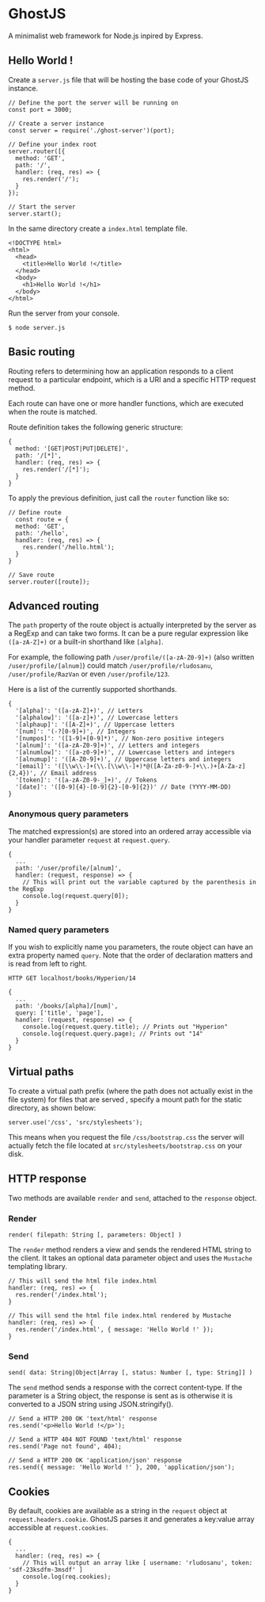 # GhostJS

A minimalist web framework for Node.js inpired by Express.

## Hello World !

Create a `server.js` file that will be hosting the base code of your GhostJS instance.

```
// Define the port the server will be running on
const port = 3000;

// Create a server instance
const server = require('./ghost-server')(port);

// Define your index root
server.router([{
  method: 'GET',
  path: '/',
  handler: (req, res) => {
    res.render('/');
  }
});

// Start the server
server.start();
```

In the same directory create a `index.html` template file.

```
<!DOCTYPE html>
<html>
  <head>
    <title>Hello World !</title>
  </head>
  <body>
    <h1>Hello World !</h1>
  </body>
</html>
```

Run the server from your console.

```
$ node server.js
```

## Basic routing

Routing refers to determining how an application responds to a client request to a particular endpoint, which is a URI and a specific HTTP request method.

Each route can have one or more handler functions, which are executed when the route is matched.

Route definition takes the following generic structure:

```
{
  method: '[GET|POST|PUT|DELETE]',
  path: '/[*]',
  handler: (req, res) => {
    res.render('/[*]');
  }
}
```

To apply the previous definition, just call the `router` function like so:

```
// Define route
  const route = {
  method: 'GET',
  path: '/hello',
  handler: (req, res) => {
    res.render('/hello.html');
  }
}

// Save route
server.router([route]);
```

## Advanced routing

The `path` property of the route object is actually interpreted by the server as a RegExp and can take two forms. It can be a pure regular expression like `([a-zA-Z]+)` or a built-in shorthand like `[alpha]`.

For example, the following path `/user/profile/([a-zA-Z0-9]+)` (also written `/user/profile/[alnum]`) could match `/user/profile/rludosanu`,  `/user/profile/RazVan` or even `/user/profile/123`.

Here is a list of the currently supported shorthands.

```
{
  '[alpha]': '([a-zA-Z]+)', // Letters
  '[alphalow]': '([a-z]+)', // Lowercase letters
  '[alphaup]': '([A-Z]+)', // Uppercase letters
  '[num]': '(-?[0-9]+)', // Integers
  '[numpos]': '([1-9]+[0-9]*)', // Non-zero positive integers
  '[alnum]': '([a-zA-Z0-9]+)', // Letters and integers
  '[alnumlow]': '([a-z0-9]+)', // Lowercase letters and integers
  '[alnumup]': '([A-Z0-9]+)', // Uppercase letters and integers
  '[email]': '([\\w\\-]+(\\.[\\w\\-]+)*@([A-Za-z0-9-]+\\.)+[A-Za-z]{2,4})', // Email address
  '[token]': '([a-zA-Z0-9-_]+)', // Tokens
  '[date]': '([0-9]{4}-[0-9]{2}-[0-9]{2})' // Date (YYYY-MM-DD)
}
```
### Anonymous query parameters

The matched expression(s) are stored into an ordered array accessible via your handler parameter `request` at `request.query`.

```
{
  ...
  path: '/user/profile/[alnum]',
  handler: (request, response) => {
    // This will print out the variable captured by the parenthesis in the RegExp
    console.log(request.query[0]);
  }
}
```

### Named query parameters

If you wish to explicitly name you parameters, the route object can have an extra property named `query`. Note that the order of declaration matters and is read from left to right.

```
HTTP GET localhost/books/Hyperion/14

{
  ...
  path: '/books/[alpha]/[num]',
  query: ['title', 'page'],
  handler: (request, response) => {
    console.log(request.query.title); // Prints out "Hyperion"
    console.log(request.query.page); // Prints out "14"
  }
}
```

## Virtual paths

To create a virtual path prefix (where the path does not actually exist in the file system) for files that are served , specify a mount path for the static directory, as shown below:

```
server.use('/css', 'src/stylesheets');
```

This means when you request the file `/css/bootstrap.css` the server will actually fetch the file located at `src/stylesheets/bootstrap.css` on your disk.

## HTTP response

Two methods are available `render` and `send`, attached to the `response` object.

### Render

```
render( filepath: String [, parameters: Object] )
```

The `render` method renders a view and sends the rendered HTML string to the client. It takes an optional data parameter object and uses the `Mustache` templating library.

```
// This will send the html file index.html
handler: (req, res) => {
  res.render('/index.html');
}

// This will send the html file index.html rendered by Mustache
handler: (req, res) => {
  res.render('/index.html', { message: 'Hello World !' });
}
```

### Send

```
send( data: String|Object|Array [, status: Number [, type: String]] )
```

The `send` method sends a response with the correct content-type. If the parameter is a String object, the response is sent as is otherwise it is converted to a JSON string using JSON.stringify().

```
// Send a HTTP 200 OK 'text/html' response
res.send('<p>Hello World !</p>');

// Send a HTTP 404 NOT FOUND 'text/html' response
res.send('Page not found', 404);

// Send a HTTP 200 OK 'application/json' response
res.send({ message: 'Hello World !' }, 200, 'application/json');
```

## Cookies

By default, cookies are available as a string in the `request` object at `request.headers.cookie`. GhostJS parses it and generates a key:value array accessible at `request.cookies`.

```
{
  ...
  handler: (req, res) => {
    // This will output an array like [ username: 'rludosanu', token: 'sdf-23ksdfm-3msdf' ]
    console.log(req.cookies);
  }
}
```
